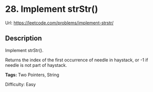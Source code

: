 # 28. Implement strStr()
Url: <https://leetcode.com/problems/implement-strstr/>

## Description
Implement strStr().

Returns the index of the first occurrence of needle in haystack, or -1 if needle is not part of haystack.

**Tags:** Two Pointers, String

Difficulty: Easy